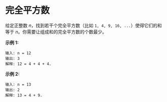 # 完全平方数
给定正整数 *n*，找到若干个完全平方数（比如 `1, 4, 9, 16, ...`）使得它们的和等于 *n*。你需要让组成和的完全平方数的个数最少。

**示例 1:**

    输入: n = 12
    输出: 3 
    解释: 12 = 4 + 4 + 4.

**示例 2:**

    输入: n = 13
    输出: 2
    解释: 13 = 4 + 9.